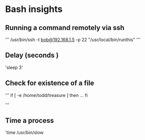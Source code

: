 Bash insights
=============

Running a command remotely via ssh
----------------------------------

'''
/usr/bin/ssh -t bob@192.168.1.5 -p 22 "/usr/local/bin/runthis"
'''

Delay (seconds )
----------------

'sleep 3'

Check for existence of a file
-----------------------------
'''
        if [ -e /home/todd/treasure ]
        then
                ...
        fi

'''

Time a process
--------------

'time /usr/bin/slow
